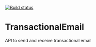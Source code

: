 [![Build status](https://ci.appveyor.com/api/projects/status/30oigl97pus96de3/branch/master?svg=true)](https://ci.appveyor.com/project/Development-LetMe/transactionalemail/branch/master)

# TransactionalEmail
API to send and receive transactional email
